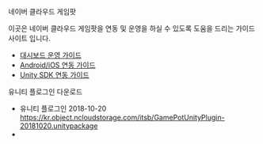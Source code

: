 네이버 클라우드 게임팟


이곳은 네이버 클라우드 게임팟을 연동 및 운영을 하실 수 있도록 도움을 드리는 가이드 사이트 입니다.

* [대시보드 운영 가이드](Dashboard)
* [Android/iOS 연동 가이드](Android_ios)
* [Unity SDK 연동 가이드](Unity)





유니티 플로그인 다운로드

- 유니티 플로그인 2018-10-20
  https://kr.object.ncloudstorage.com/itsb/GamePotUnityPlugin-20181020.unitypackage
- 